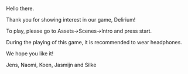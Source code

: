Hello there. 

Thank you for showing interest in our game, Delirium!

To play, please go to Assets->Scenes->Intro and press start.

During the playing of this game, it is recommended to wear headphones.

We hope you like it!

Jens, Naomi, Koen, Jasmijn and Silke
